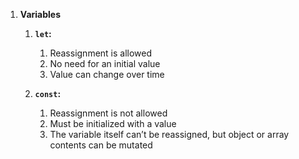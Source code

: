 1. **Variables**
	1. **`let`:**
	    1. Reassignment is allowed
	    2. No need for an initial value
	    3. Value can change over time
        
	2. **`const`:**
	    1. Reassignment is not allowed
	    2. Must be initialized with a value
	    3. The variable itself can’t be reassigned, but object or array contents can be mutated